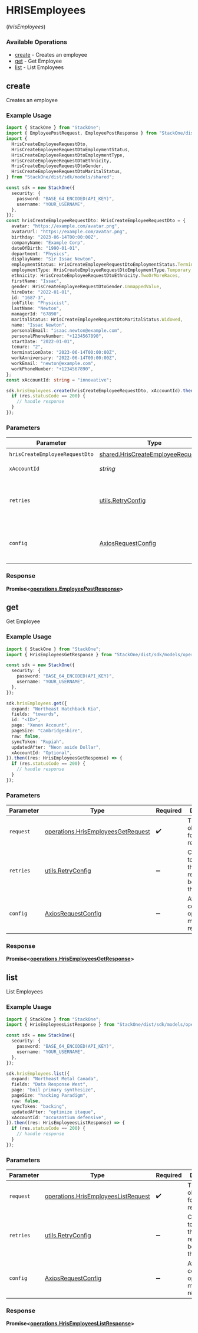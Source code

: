 # HRISEmployees
(*hrisEmployees*)

### Available Operations

* [create](#create) - Creates an employee
* [get](#get) - Get Employee
* [list](#list) - List Employees

## create

Creates an employee

### Example Usage

```typescript
import { StackOne } from "StackOne";
import { EmployeePostRequest, EmployeePostResponse } from "StackOne/dist/sdk/models/operations";
import {
  HrisCreateEmployeeRequestDto,
  HrisCreateEmployeeRequestDtoEmploymentStatus,
  HrisCreateEmployeeRequestDtoEmploymentType,
  HrisCreateEmployeeRequestDtoEthnicity,
  HrisCreateEmployeeRequestDtoGender,
  HrisCreateEmployeeRequestDtoMaritalStatus,
} from "StackOne/dist/sdk/models/shared";

const sdk = new StackOne({
  security: {
    password: "BASE_64_ENCODED(API_KEY)",
    username: "YOUR_USERNAME",
  },
});
const hrisCreateEmployeeRequestDto: HrisCreateEmployeeRequestDto = {
  avatar: "https://example.com/avatar.png",
  avatarUrl: "https://example.com/avatar.png",
  birthday: "2023-06-14T00:00:00Z",
  companyName: "Example Corp",
  dateOfBirth: "1990-01-01",
  department: "Physics",
  displayName: "Sir Issac Newton",
  employmentStatus: HrisCreateEmployeeRequestDtoEmploymentStatus.Terminated,
  employmentType: HrisCreateEmployeeRequestDtoEmploymentType.Temporary,
  ethnicity: HrisCreateEmployeeRequestDtoEthnicity.TwoOrMoreRaces,
  firstName: "Issac",
  gender: HrisCreateEmployeeRequestDtoGender.UnmappedValue,
  hireDate: "2022-01-01",
  id: "1687-3",
  jobTitle: "Physicist",
  lastName: "Newton",
  managerId: "67890",
  maritalStatus: HrisCreateEmployeeRequestDtoMaritalStatus.Widowed,
  name: "Issac Newton",
  personalEmail: "isaac.newton@example.com",
  personalPhoneNumber: "+1234567890",
  startDate: "2022-01-01",
  tenure: "2",
  terminationDate: "2023-06-14T00:00:00Z",
  workAnniversary: "2022-06-14T00:00:00Z",
  workEmail: "newton@example.com",
  workPhoneNumber: "+1234567890",
};
const xAccountId: string = "innovative";

sdk.hrisEmployees.create(hrisCreateEmployeeRequestDto, xAccountId).then((res: EmployeePostResponse) => {
  if (res.statusCode == 200) {
    // handle response
  }
});
```

### Parameters

| Parameter                                                                                  | Type                                                                                       | Required                                                                                   | Description                                                                                |
| ------------------------------------------------------------------------------------------ | ------------------------------------------------------------------------------------------ | ------------------------------------------------------------------------------------------ | ------------------------------------------------------------------------------------------ |
| `hrisCreateEmployeeRequestDto`                                                             | [shared.HrisCreateEmployeeRequestDto](../../models/shared/hriscreateemployeerequestdto.md) | :heavy_check_mark:                                                                         | N/A                                                                                        |
| `xAccountId`                                                                               | *string*                                                                                   | :heavy_check_mark:                                                                         | The account identifier                                                                     |
| `retries`                                                                                  | [utils.RetryConfig](../../models/utils/retryconfig.md)                                     | :heavy_minus_sign:                                                                         | Configuration to override the default retry behavior of the client.                        |
| `config`                                                                                   | [AxiosRequestConfig](https://axios-http.com/docs/req_config)                               | :heavy_minus_sign:                                                                         | Available config options for making requests.                                              |


### Response

**Promise<[operations.EmployeePostResponse](../../models/operations/employeepostresponse.md)>**


## get

Get Employee

### Example Usage

```typescript
import { StackOne } from "StackOne";
import { HrisEmployeesGetResponse } from "StackOne/dist/sdk/models/operations";

const sdk = new StackOne({
  security: {
    password: "BASE_64_ENCODED(API_KEY)",
    username: "YOUR_USERNAME",
  },
});

sdk.hrisEmployees.get({
  expand: "Northeast Hatchback Kia",
  fields: "towards",
  id: "<ID>",
  page: "Xenon Account",
  pageSize: "Cambridgeshire",
  raw: false,
  syncToken: "Rupiah",
  updatedAfter: "Neon aside Dollar",
  xAccountId: "Optional",
}).then((res: HrisEmployeesGetResponse) => {
  if (res.statusCode == 200) {
    // handle response
  }
});
```

### Parameters

| Parameter                                                                                | Type                                                                                     | Required                                                                                 | Description                                                                              |
| ---------------------------------------------------------------------------------------- | ---------------------------------------------------------------------------------------- | ---------------------------------------------------------------------------------------- | ---------------------------------------------------------------------------------------- |
| `request`                                                                                | [operations.HrisEmployeesGetRequest](../../models/operations/hrisemployeesgetrequest.md) | :heavy_check_mark:                                                                       | The request object to use for the request.                                               |
| `retries`                                                                                | [utils.RetryConfig](../../models/utils/retryconfig.md)                                   | :heavy_minus_sign:                                                                       | Configuration to override the default retry behavior of the client.                      |
| `config`                                                                                 | [AxiosRequestConfig](https://axios-http.com/docs/req_config)                             | :heavy_minus_sign:                                                                       | Available config options for making requests.                                            |


### Response

**Promise<[operations.HrisEmployeesGetResponse](../../models/operations/hrisemployeesgetresponse.md)>**


## list

List Employees

### Example Usage

```typescript
import { StackOne } from "StackOne";
import { HrisEmployeesListResponse } from "StackOne/dist/sdk/models/operations";

const sdk = new StackOne({
  security: {
    password: "BASE_64_ENCODED(API_KEY)",
    username: "YOUR_USERNAME",
  },
});

sdk.hrisEmployees.list({
  expand: "Northeast Metal Canada",
  fields: "Data Response West",
  page: "boil primary synthesize",
  pageSize: "hacking Paradigm",
  raw: false,
  syncToken: "backing",
  updatedAfter: "optimize itaque",
  xAccountId: "accusantium defensive",
}).then((res: HrisEmployeesListResponse) => {
  if (res.statusCode == 200) {
    // handle response
  }
});
```

### Parameters

| Parameter                                                                                  | Type                                                                                       | Required                                                                                   | Description                                                                                |
| ------------------------------------------------------------------------------------------ | ------------------------------------------------------------------------------------------ | ------------------------------------------------------------------------------------------ | ------------------------------------------------------------------------------------------ |
| `request`                                                                                  | [operations.HrisEmployeesListRequest](../../models/operations/hrisemployeeslistrequest.md) | :heavy_check_mark:                                                                         | The request object to use for the request.                                                 |
| `retries`                                                                                  | [utils.RetryConfig](../../models/utils/retryconfig.md)                                     | :heavy_minus_sign:                                                                         | Configuration to override the default retry behavior of the client.                        |
| `config`                                                                                   | [AxiosRequestConfig](https://axios-http.com/docs/req_config)                               | :heavy_minus_sign:                                                                         | Available config options for making requests.                                              |


### Response

**Promise<[operations.HrisEmployeesListResponse](../../models/operations/hrisemployeeslistresponse.md)>**


